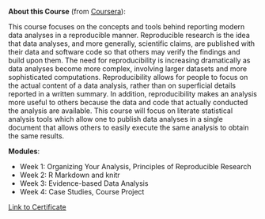 **About this Course** (from [Coursera](https://www.coursera.org/learn/reproducible-research?specialization=jhu-data-science)):

This course focuses on the concepts and tools behind reporting modern data analyses in a reproducible manner. Reproducible research is the idea that data analyses, and more generally, scientific claims, are published with their data and software code so that others may verify the findings and build upon them.  The need for reproducibility is increasing dramatically as data analyses become more complex, involving larger datasets and more sophisticated computations. Reproducibility allows for people to focus on the actual content of a data analysis, rather than on superficial details reported in a written summary. In addition, reproducibility makes an analysis more useful to others because the data and code that actually conducted the analysis are available. This course will focus on literate statistical analysis tools which allow one to publish data analyses in a single document that allows others to easily execute the same analysis to obtain the same results.


**Modules**:

- Week 1: Organizing Your Analysis, Principles of Reproducible Research
- Week 2: R Markdown and knitr
- Week 3: Evidence-based Data Analysis
- Week 4: Case Studies, Course Project

[Link to Certificate](https://coursera.org/share/79ea3c8c8747135feac80809f1f08e11)

